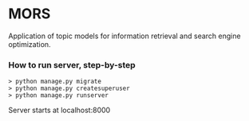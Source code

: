 # MORS

Application of topic models for information retrieval and search engine optimization.

### How to run server, step-by-step
```angular2html
> python manage.py migrate
> python manage.py createsuperuser
> python manage.py runserver
```
Server starts at localhost:8000
